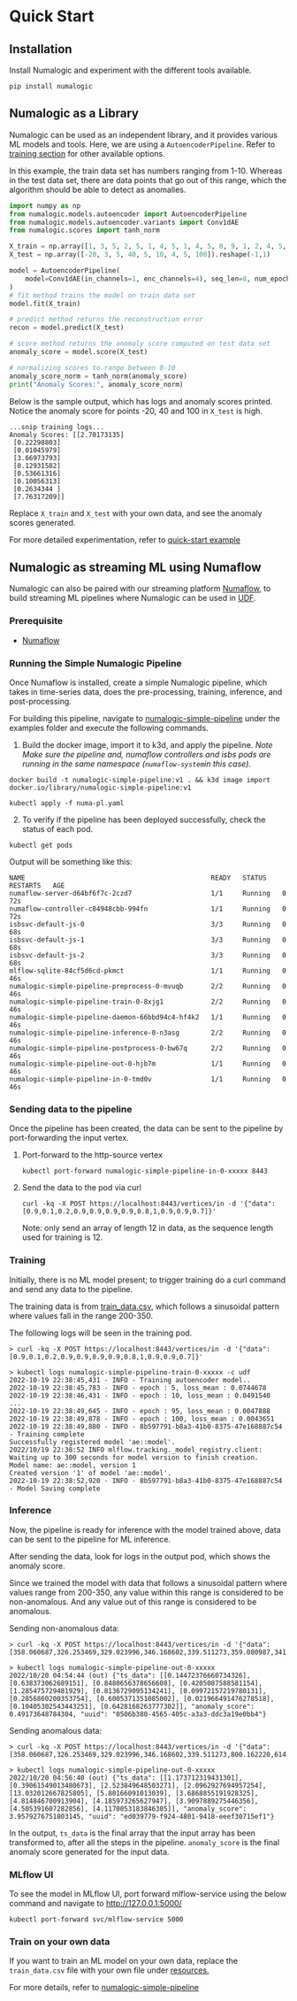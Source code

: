 # Quick Start

## Installation

Install Numalogic and experiment with the different tools available.

```shell
pip install numalogic
```

## Numalogic as a Library

Numalogic can be used as an independent library, and it provides various ML models and tools. Here, we are using a `AutoencoderPipeline`. Refer to [training section](autoencoders.md) for other available options. 

In this example, the train data set has numbers ranging from 1-10. Whereas in the test data set, there are data points that go out of this range, which the algorithm should be able to detect as anomalies.

```python
import numpy as np
from numalogic.models.autoencoder import AutoencoderPipeline
from numalogic.models.autoencoder.variants import Conv1dAE
from numalogic.scores import tanh_norm

X_train = np.array([1, 3, 5, 2, 5, 1, 4, 5, 1, 4, 5, 8, 9, 1, 2, 4, 5, 1, 3]).reshape(-1, 1)
X_test = np.array([-20, 3, 5, 40, 5, 10, 4, 5, 100]).reshape(-1,1)

model = AutoencoderPipeline(
    model=Conv1dAE(in_channels=1, enc_channels=4), seq_len=8, num_epochs=30
)
# fit method trains the model on train data set
model.fit(X_train)

# predict method returns the reconstruction error
recon = model.predict(X_test)

# score method returns the anomaly score computed on test data set
anomaly_score = model.score(X_test)

# normalizing scores to range between 0-10
anomaly_score_norm = tanh_norm(anomaly_score)
print("Anomaly Scores:", anomaly_score_norm)
```

Below is the sample output, which has logs and anomaly scores printed. Notice the anomaly score for points -20, 40 and 100 in `X_test` is high.
```shell
...snip training logs...
Anomaly Scores: [[2.70173135]
 [0.22298803]
 [0.01045979]
 [3.66973793]
 [0.12931582]
 [0.53661316]
 [0.10056313]
 [0.2634344 ]
 [7.76317209]]
```

Replace `X_train` and `X_test` with your own data, and see the anomaly scores generated.

For more detailed experimentation, refer to [quick-start example](https://github.com/numaproj/numalogic/blob/main/examples/quick-start.ipynb)

## Numalogic as streaming ML using Numaflow

Numalogic can also be paired with our streaming platform [Numaflow](https://numaflow.numaproj.io/), to build streaming ML pipelines where Numalogic can be used in [UDF](https://numaflow.numaproj.io/user-defined-functions/).

### Prerequisite

- [Numaflow](https://numaflow.numaproj.io/quick-start/#installation)

### Running the Simple Numalogic Pipeline

Once Numaflow is installed, create a simple Numalogic pipeline, which takes in time-series data, does the pre-processing, training, inference, and post-processing.

For building this pipeline, navigate to [numalogic-simple-pipeline](https://github.com/numaproj/numalogic/tree/main/examples/numalogic-simple-pipeline) under the examples folder and execute the following commands.

1. Build the docker image, import it to k3d, and apply the pipeline. *Note Make sure the pipeline and, numaflow controllers and isbs pods are running in the same namespace (`numaflow-system`in this case).*
```shell
docker build -t numalogic-simple-pipeline:v1 . && k3d image import docker.io/library/numalogic-simple-pipeline:v1

kubectl apply -f numa-pl.yaml
```
2. To verify if the pipeline has been deployed successfully, check the status of each pod.
```shell
kubectl get pods
```
Output will be something like this:
```
NAME                                               READY   STATUS    RESTARTS   AGE
numaflow-server-d64bf6f7c-2czd7                    1/1     Running   0          72s
numaflow-controller-c84948cbb-994fn                1/1     Running   0          72s
isbsvc-default-js-0                                3/3     Running   0          68s
isbsvc-default-js-1                                3/3     Running   0          68s
isbsvc-default-js-2                                3/3     Running   0          68s
mlflow-sqlite-84cf5d6cd-pkmct                      1/1     Running   0          46s
numalogic-simple-pipeline-preprocess-0-mvuqb       2/2     Running   0          46s
numalogic-simple-pipeline-train-0-8xjg1            2/2     Running   0          46s
numalogic-simple-pipeline-daemon-66bbd94c4-hf4k2   1/1     Running   0          46s
numalogic-simple-pipeline-inference-0-n3asg        2/2     Running   0          46s
numalogic-simple-pipeline-postprocess-0-bw67q      2/2     Running   0          46s
numalogic-simple-pipeline-out-0-hjb7m              1/1     Running   0          46s
numalogic-simple-pipeline-in-0-tmd0v               1/1     Running   0          46s
```
### Sending data to the pipeline

Once the pipeline has been created, the data can be sent to the pipeline by port-forwarding the input vertex.

1. Port-forward to the http-source vertex
   ```shell
   kubectl port-forward numalogic-simple-pipeline-in-0-xxxxx 8443
   ```
   
2. Send the data to the pod via curl
   ```shell
   curl -kq -X POST https://localhost:8443/vertices/in -d '{"data":[0.9,0.1,0.2,0.9,0.9,0.9,0.9,0.8,1,0.9,0.9,0.7]}'
   ```
   Note: only send an array of length 12 in data, as the sequence length used for training is 12.   

   
### Training

Initially, there is no ML model present; to trigger training do a curl command and send any data to the pipeline. 

The training data is from [train_data.csv](https://github.com/numaproj/numalogic/blob/main/examples/numalogic-simple-pipeline/src/resources/train_data.csv), which follows a sinusoidal pattern where values fall in the range 200-350. 

The following logs will be seen in the training pod.

```shell
> curl -kq -X POST https://localhost:8443/vertices/in -d '{"data":[0.9,0.1,0.2,0.9,0.9,0.9,0.9,0.8,1,0.9,0.9,0.7]}'

> kubectl logs numalogic-simple-pipeline-train-0-xxxxx -c udf
2022-10-19 22:38:45,431 - INFO - Training autoencoder model..
2022-10-19 22:38:45,783 - INFO - epoch : 5, loss_mean : 0.0744678
2022-10-19 22:38:46,431 - INFO - epoch : 10, loss_mean : 0.0491540
...
2022-10-19 22:38:49,645 - INFO - epoch : 95, loss_mean : 0.0047888
2022-10-19 22:38:49,878 - INFO - epoch : 100, loss_mean : 0.0043651
2022-10-19 22:38:49,880 - INFO - 8b597791-b8a3-41b0-8375-47e168887c54 - Training complete
Successfully registered model 'ae::model'.
2022/10/19 22:38:52 INFO mlflow.tracking._model_registry.client: Waiting up to 300 seconds for model version to finish creation.                     Model name: ae::model, version 1
Created version '1' of model 'ae::model'.
2022-10-19 22:38:52,920 - INFO - 8b597791-b8a3-41b0-8375-47e168887c54 - Model Saving complete
```

### Inference

Now, the pipeline is ready for inference with the model trained above, data can be sent to the pipeline for ML inference. 

After sending the data, look for logs in the output pod, which shows the anomaly score.

Since we trained the model with data that follows a sinusoidal pattern where values range from 200-350, any value within this range is considered to be non-anomalous. And any value out of this range is considered to be anomalous.

Sending non-anomalous data: 
```
> curl -kq -X POST https://localhost:8443/vertices/in -d '{"data":[358.060687,326.253469,329.023996,346.168602,339.511273,359.080987,341.036110,333.584121,376.034150,351.065394,355.379422,333.347769]}'

> kubectl logs numalogic-simple-pipeline-out-0-xxxxx
2022/10/20 04:54:44 (out) {"ts_data": [[0.14472376660734326], [0.638373062689151], [0.8480656378656608], [0.4205087588581154], [1.285475729481929], [0.8136729095134241], [0.09972157219780131], [0.2856860200353754], [0.6005371351085002], [0.021966491476278518], [0.10405302543443251], [0.6428168263777302]], "anomaly_score": 0.49173648784304, "uuid": "0506b380-4565-405c-a3a3-ddc3a19e0bb4"}
```

Sending anomalous data:
```
> curl -kq -X POST https://localhost:8443/vertices/in -d '{"data":[358.060687,326.253469,329.023996,346.168602,339.511273,800.162220,614.091646,537.250124,776.034150,751.065394,700.379422,733.347769]}'

> kubectl logs numalogic-simple-pipeline-out-0-xxxxx
2022/10/20 04:56:40 (out) {"ts_data": [[1.173712319431301], [0.39061549013480673], [2.523849648503271], [2.0962927694957254], [13.032012667825805], [5.80166091013039], [3.6868855191928325], [4.814846700913904], [4.185973265627947], [3.9097889275446356], [4.505391607282856], [4.1170053183846305]], "anomaly_score": 3.9579276751803145, "uuid": "ed039779-f924-4801-9418-eeef30715ef1"}
```

In the output, `ts_data` is the final array that the input array has been transformed to, after all the steps in the pipeline. `anomaly_score` is the final anomaly score generated for the input data.


### MLflow UI

To see the model in MLflow UI, port forward mlflow-service using the below command and navigate to http://127.0.0.1:5000/
   ```shell
   kubectl port-forward svc/mlflow-service 5000
   ```


### Train on your own data
If you want to train an ML model on your own data, replace the `train_data.csv` file with your own file under [resources.](https://github.com/numaproj/numalogic/blob/main/examples/numalogic-simple-pipeline/src/resources) 

For more details, refer to [numalogic-simple-pipeline](https://github.com/numaproj/numalogic/tree/main/examples/numalogic-simple-pipeline) 





